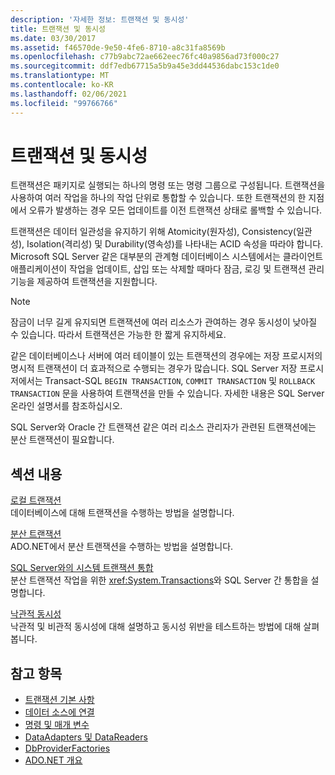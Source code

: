 ```yaml
---
description: '자세한 정보: 트랜잭션 및 동시성'
title: 트랜잭션 및 동시성
ms.date: 03/30/2017
ms.assetid: f46570de-9e50-4fe6-8710-a8c31fa8569b
ms.openlocfilehash: c77b9abc72ae662eec76fc40a9856ad73f000c27
ms.sourcegitcommit: ddf7edb67715a5b9a45e3dd44536dabc153c1de0
ms.translationtype: MT
ms.contentlocale: ko-KR
ms.lasthandoff: 02/06/2021
ms.locfileid: "99766766"
---
```

# <a name="transactions-and-concurrency"></a>트랜잭션 및 동시성

트랜잭션은 패키지로 실행되는 하나의 명령 또는 명령 그룹으로 구성됩니다. 트랜잭션을 사용하여 여러 작업을 하나의 작업 단위로 통합할 수 있습니다. 또한 트랜잭션의 한 지점에서 오류가 발생하는 경우 모든 업데이트를 이전 트랜잭션 상태로 롤백할 수 있습니다.  
  
 트랜잭션은 데이터 일관성을 유지하기 위해 Atomicity(원자성), Consistency(일관성), Isolation(격리성) 및 Durability(영속성)를 나타내는 ACID 속성을 따라야 합니다. Microsoft SQL Server 같은 대부분의 관계형 데이터베이스 시스템에서는 클라이언트 애플리케이션이 작업을 업데이트, 삽입 또는 삭제할 때마다 잠금, 로깅 및 트랜잭션 관리 기능을 제공하여 트랜잭션을 지원합니다.  
  
> [!NOTE]
> 잠금이 너무 길게 유지되면 트랜잭션에 여러 리소스가 관여하는 경우 동시성이 낮아질 수 있습니다. 따라서 트랜잭션은 가능한 한 짧게 유지하세요.  
  
 같은 데이터베이스나 서버에 여러 테이블이 있는 트랜잭션의 경우에는 저장 프로시저의 명시적 트랜잭션이 더 효과적으로 수행되는 경우가 많습니다. SQL Server 저장 프로시저에서는 Transact-SQL `BEGIN TRANSACTION`, `COMMIT TRANSACTION` 및 `ROLLBACK TRANSACTION` 문을 사용하여 트랜잭션을 만들 수 있습니다. 자세한 내용은 SQL Server 온라인 설명서를 참조하십시오.  
  
 SQL Server와 Oracle 간 트랜잭션 같은 여러 리소스 관리자가 관련된 트랜잭션에는 분산 트랜잭션이 필요합니다.  
  
## <a name="in-this-section"></a>섹션 내용  

 [로컬 트랜잭션](local-transactions.md)  
 데이터베이스에 대해 트랜잭션을 수행하는 방법을 설명합니다.  
  
 [분산 트랜잭션](distributed-transactions.md)  
 ADO.NET에서 분산 트랜잭션을 수행하는 방법을 설명합니다.  
  
 [SQL Server와의 시스템 트랜잭션 통합](system-transactions-integration-with-sql-server.md)  
 분산 트랜잭션 작업을 위한 <xref:System.Transactions>와 SQL Server 간 통합을 설명합니다.  
  
 [낙관적 동시성](optimistic-concurrency.md)  
 낙관적 및 비관적 동시성에 대해 설명하고 동시성 위반을 테스트하는 방법에 대해 살펴봅니다.  
  
## <a name="see-also"></a>참고 항목

- [트랜잭션 기본 사항](../transactions/transaction-fundamentals.md)
- [데이터 소스에 연결](connecting-to-a-data-source.md)
- [명령 및 매개 변수](commands-and-parameters.md)
- [DataAdapters 및 DataReaders](dataadapters-and-datareaders.md)
- [DbProviderFactories](dbproviderfactories.md)
- [ADO.NET 개요](ado-net-overview.md)
